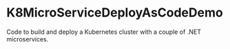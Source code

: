 # K8MicroServiceDeployAsCodeDemo
Code to build and deploy a Kubernetes cluster with a couple of .NET microservices.
